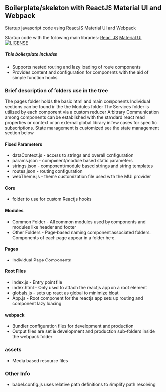 ## Boilerplate/skeleton with ReactJS Material UI and Webpack

Startup javascript code using ReactJS Material UI and Webpack

Startup code with the following main libraries:
[React JS](http://facebook.github.io/react/)
[Material UI](https://github.com/mui-org/material-ui)
[![LICENSE](https://img.shields.io/badge/license--lightgrey.svg)](https://github.com/https://github.com/enigma1/boilerplate-react-mui/blob/master/LICENSE.txt)

##### This boilerplate includes
 - Supports nested routing and lazy loading of route components
 - Provides content and configuration for components with the aid of simple function hooks

### Brief description of folders use in the tree

The pages folder holds the basic html and main components
Individual sections can be found in the the Modules folder
The Services folder is utilized by each component via a custom reducer
Arbitrary Communication among components can be established with the standard react read properties or context or an external global library in few cases for specific subscriptions. State management is customized see the state management section below

#### Fixed Parameters

- dataContext.js - access to strings and overall configuration
- params.json - component/module based static parameters
- strings.json - component/module based strings and string templates
- routes.json - routing configuration
- webTheme.js - theme customization file used with the MUI provider

#### Core

- folder to use for custom Reactjs hooks

#### Modules

- Common Folder - All common modules used by components and modules like header and footer
- Other Folders - Page-based naming component associated folders. Components of each page appear in a folder here.

#### Pages

- Individual Page Components

#### Root Files
- index.js - Entry point file
- index.html - Only used to attach the reactjs app on a root element
- globals.js - sets up react as global to minimize bloat
- App.js - Root component for the reactjs app sets up routing and component lazy loading

#### webpack

- Bundler configuration files for development and production
- Output files are set in development and production sub-folders inside the webpack folder

### assets

- Media based resource files

### Other Info

- babel.config.js uses relative path definitions to simplify path resolving
